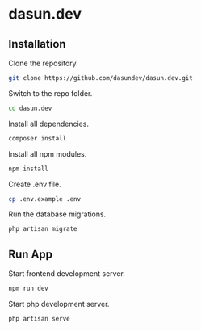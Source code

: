 # dasun.dev

## Installation

Clone the repository.
```bash
git clone https://github.com/dasundev/dasun.dev.git
```

Switch to the repo folder.

```bash
cd dasun.dev
```

Install all dependencies.
```bash
composer install
```

Install all npm modules.
```bash
npm install
```

Create .env file.
```bash
cp .env.example .env
```

Run the database migrations.
```bash
php artisan migrate
```

## Run App

Start frontend development server.
```bash
npm run dev
```

Start php development server.
```bash
php artisan serve
```


